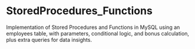 # StoredProcedures_Functions
Implementation of Stored Procedures and Functions in MySQL using an employees table, with parameters, conditional logic, and bonus calculation, plus extra queries for data insights.
